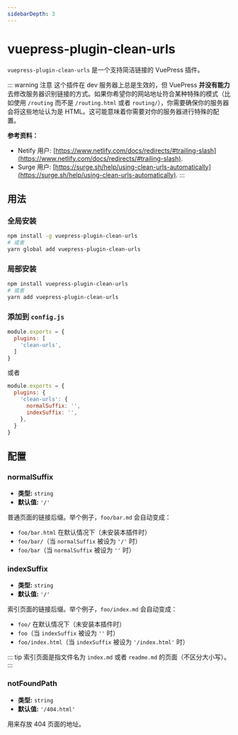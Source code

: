 ```yaml
---
sidebarDepth: 3
---
```


# vuepress-plugin-clean-urls <GitHubLink repo="vuepress/vuepress-plugin-clean-urls"/>

`vuepress-plugin-clean-urls` 是一个支持简洁链接的 VuePress 插件。

::: warning 注意
这个插件在 dev 服务器上总是生效的，但 VuePress **并没有能力**去修改服务器识别链接的方式。如果你希望你的网站地址符合某种特殊的模式（比如使用 `/routing` 而不是 `/routing.html` 或者 `routing/`），你需要确保你的服务器会将这些地址认为是 HTML。这可能意味着你需要对你的服务器进行特殊的配置。

**参考资料：**

- Netify 用户: [https://www.netlify.com/docs/redirects/#trailing-slash](https://www.netlify.com/docs/redirects/#trailing-slash).
- Surge 用户: [https://surge.sh/help/using-clean-urls-automatically](https://surge.sh/help/using-clean-urls-automatically).
:::

## 用法

### 全局安装

```bash
npm install -g vuepress-plugin-clean-urls
# 或者
yarn global add vuepress-plugin-clean-urls
```

### 局部安装

```bash
npm install vuepress-plugin-clean-urls
# 或者
yarn add vuepress-plugin-clean-urls
```

### 添加到 `config.js`

```js
module.exports = {
  plugins: [
    'clean-urls',
  ]
}
```
或者
```js
module.exports = {
  plugins: {
    'clean-urls': {
      normalSuffix: '',
      indexSuffix: '',
    },
  }
}
```

## 配置

### normalSuffix

- **类型:** `string`
- **默认值:** `'/'`

普通页面的链接后缀。举个例子，`foo/bar.md` 会自动变成：

- `foo/bar.html` 在默认情况下（未安装本插件时）
- `foo/bar/`（当 `normalSuffix` 被设为 `'/'` 时）
- `foo/bar`（当 `normalSuffix` 被设为 `''` 时）

### indexSuffix

- **类型:** `string`
- **默认值:** `'/'`

索引页面的链接后缀。举个例子，`foo/index.md` 会自动变成：

- `foo/` 在默认情况下（未安装本插件时）
- `foo`（当 `indexSuffix` 被设为 `''` 时）
- `foo/index.html`（当 `indexSuffix` 被设为 `'/index.html'` 时）

::: tip
索引页面是指文件名为 `index.md` 或者 `readme.md` 的页面（不区分大小写）。
:::

### notFoundPath

- **类型:** `string`
- **默认值:** `'/404.html'`

用来存放 404 页面的地址。
